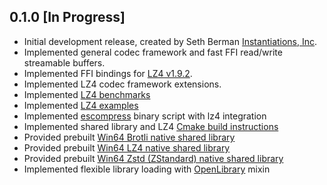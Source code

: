 ## 0.1.0 [In Progress]

- Initial development release, created by Seth Berman [Instantiations, Inc](https://www.instantiations.com).
- Implemented general codec framework and fast FFI read/write streamable buffers.
- Implemented FFI bindings for [LZ4 v1.9.2](https://github.com/lz4/lz4/tree/v1.9.2).
- Implemented LZ4 codec framework extensions.
- Implemented [LZ4 benchmarks](benchmark/lz4_benchmark.dart)
- Implemented [LZ4 examples](example/lz4_example.dart)
- Implemented [escompress](bin/es_compress.dart) binary script with lz4 integration
- Implemented shared library and LZ4 [Cmake build instructions](tool/blob_builder/CMakeLists.txt)
- Provided prebuilt [Win64 Brotli native shared library](lib/src/brotli/blobs/esbrotli-win64.dll)
- Provided prebuilt [Win64 LZ4 native shared library](lib/src/lz4/blobs/eslz4-win64.dll)
- Provided prebuilt [Win64 Zstd (ZStandard) native shared library](lib/src/zstd/blobs/eszstd-win64.dll)
- Implemented flexible library loading with [OpenLibrary](lib/src/common/ffi/openlibrary.dart) mixin